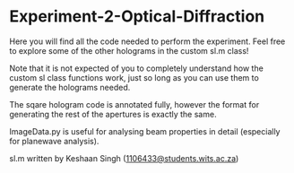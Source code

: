 # Experiment-2-Optical-Diffraction

Here you will find all the code needed to perform the experiment. Feel free to explore some of the other holograms in the custom sl.m class!

Note that it is not expected of you to completely understand how the custom sl class functions work, just so long as you can use them to generate the holograms needed.

The sqare hologram code is annotated fully, however the format for generating the rest of the apertures is exactly the same.

ImageData.py is useful for analysing beam properties in detail (especially for planewave analysis).

sl.m written by Keshaan Singh (1106433@students.wits.ac.za)
